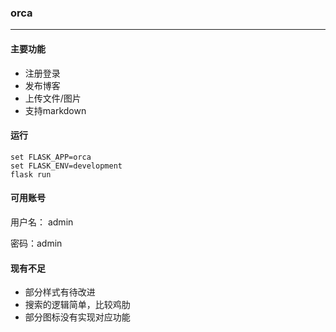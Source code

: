 ### orca

***

#### 主要功能

* 注册登录
* 发布博客
* 上传文件/图片
* 支持markdown

#### 运行

```
set FLASK_APP=orca
set FLASK_ENV=development
flask run
```

#### 可用账号

用户名： admin

密码：admin

#### 现有不足

* 部分样式有待改进
* 搜索的逻辑简单，比较鸡肋
* 部分图标没有实现对应功能





